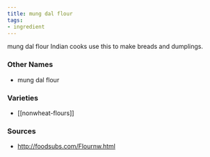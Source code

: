 ```yaml
---
title: mung dal flour
tags:
- ingredient
---
```

mung dal flour Indian cooks use this to make breads and dumplings.

### Other Names

* mung dal flour

### Varieties

* [[nonwheat-flours]]

### Sources
* http://foodsubs.com/Flournw.html
